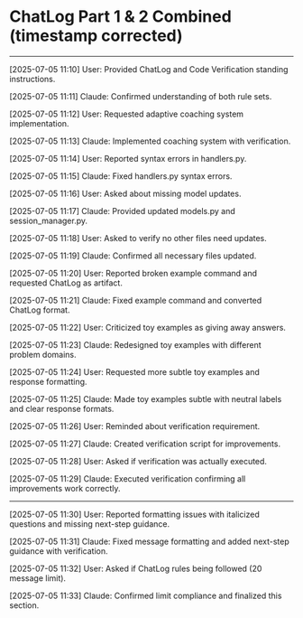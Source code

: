 # ChatLog Part 1 & 2 Combined (timestamp corrected)

---

[2025-07-05 11:10] User: Provided ChatLog and Code Verification standing instructions.

[2025-07-05 11:11] Claude: Confirmed understanding of both rule sets.

[2025-07-05 11:12] User: Requested adaptive coaching system implementation.

[2025-07-05 11:13] Claude: Implemented coaching system with verification.

[2025-07-05 11:14] User: Reported syntax errors in handlers.py.

[2025-07-05 11:15] Claude: Fixed handlers.py syntax errors.

[2025-07-05 11:16] User: Asked about missing model updates.

[2025-07-05 11:17] Claude: Provided updated models.py and session\_manager.py.

[2025-07-05 11:18] User: Asked to verify no other files need updates.

[2025-07-05 11:19] Claude: Confirmed all necessary files updated.

[2025-07-05 11:20] User: Reported broken example command and requested ChatLog as artifact.

[2025-07-05 11:21] Claude: Fixed example command and converted ChatLog format.

[2025-07-05 11:22] User: Criticized toy examples as giving away answers.

[2025-07-05 11:23] Claude: Redesigned toy examples with different problem domains.

[2025-07-05 11:24] User: Requested more subtle toy examples and response formatting.

[2025-07-05 11:25] Claude: Made toy examples subtle with neutral labels and clear response formats.

[2025-07-05 11:26] User: Reminded about verification requirement.

[2025-07-05 11:27] Claude: Created verification script for improvements.

[2025-07-05 11:28] User: Asked if verification was actually executed.

[2025-07-05 11:29] Claude: Executed verification confirming all improvements work correctly.

---

[2025-07-05 11:30] User: Reported formatting issues with italicized questions and missing next-step guidance.

[2025-07-05 11:31] Claude: Fixed message formatting and added next-step guidance with verification.

[2025-07-05 11:32] User: Asked if ChatLog rules being followed (20 message limit).

[2025-07-05 11:33] Claude: Confirmed limit compliance and finalized this section.

